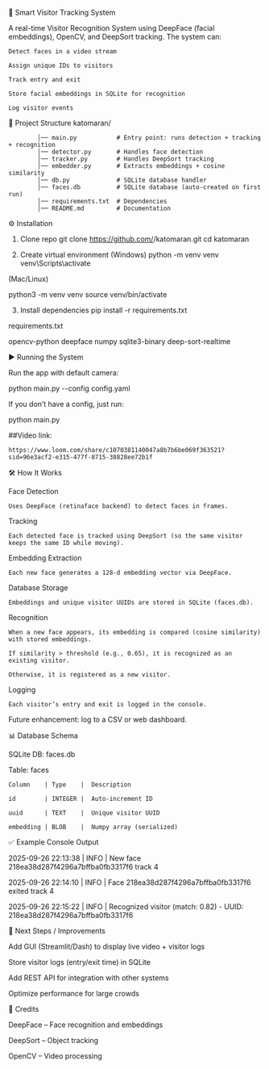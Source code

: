 👤 Smart Visitor Tracking System

A real-time Visitor Recognition System using DeepFace (facial embeddings), OpenCV, and DeepSort tracking.
The system can:

    Detect faces in a video stream

    Assign unique IDs to visitors

    Track entry and exit

    Store facial embeddings in SQLite for recognition

    Log visitor events

📂 Project Structure
        katomaran/
        
            │── main.py           # Entry point: runs detection + tracking + recognition
            │── detector.py       # Handles face detection
            │── tracker.py        # Handles DeepSort tracking
            │── embedder.py       # Extracts embeddings + cosine similarity
            │── db.py             # SQLite database handler
            │── faces.db          # SQLite database (auto-created on first run)
            │── requirements.txt  # Dependencies
            │── README.md         # Documentation

⚙️ Installation
1. Clone repo
git clone https://github.com/<your-repo>/katomaran.git
cd katomaran

2. Create virtual environment (Windows)
python -m venv venv
venv\Scripts\activate


(Mac/Linux)

python3 -m venv venv
source venv/bin/activate

3. Install dependencies
pip install -r requirements.txt


requirements.txt

opencv-python
deepface
numpy
sqlite3-binary
deep-sort-realtime

▶️ Running the System

Run the app with default camera:

python main.py --config config.yaml


If you don’t have a config, just run:

python main.py


##Video link:

    https://www.loom.com/share/c1070381140047a8b7b6be069f363521?sid=96e3acf2-e315-477f-8715-38828ee72b1f

    
🛠 How It Works

Face Detection

    Uses DeepFace (retinaface backend) to detect faces in frames.

Tracking

    Each detected face is tracked using DeepSort (so the same visitor keeps the same ID while moving).

Embedding Extraction

    Each new face generates a 128-d embedding vector via DeepFace.

Database Storage

    Embeddings and unique visitor UUIDs are stored in SQLite (faces.db).

Recognition

    When a new face appears, its embedding is compared (cosine similarity) with stored embeddings.

    If similarity > threshold (e.g., 0.65), it is recognized as an existing visitor.

    Otherwise, it is registered as a new visitor.

Logging

    Each visitor’s entry and exit is logged in the console.

Future enhancement: log to a CSV or web dashboard.

📊 Database Schema

SQLite DB: faces.db

Table: faces

    Column    |	Type	|  Description
    
    id        |	INTEGER	|  Auto-increment ID
    
    uuid      |	TEXT	|  Unique visitor UUID
    
    embedding |	BLOB	|  Numpy array (serialized)



✅ Example Console Output

2025-09-26 22:13:38 | INFO | New face 218ea38d287f4296a7bffba0fb3317f6 track 4

2025-09-26 22:14:10 | INFO | Face 218ea38d287f4296a7bffba0fb3317f6 exited track 4

2025-09-26 22:15:22 | INFO | Recognized visitor (match: 0.82) - UUID: 218ea38d287f4296a7bffba0fb3317f6

🚀 Next Steps / Improvements

 Add GUI (Streamlit/Dash) to display live video + visitor logs

 Store visitor logs (entry/exit time) in SQLite

 Add REST API for integration with other systems

 Optimize performance for large crowds

🙌 Credits

DeepFace
 – Face recognition and embeddings

DeepSort
 – Object tracking

OpenCV
 – Video processing
